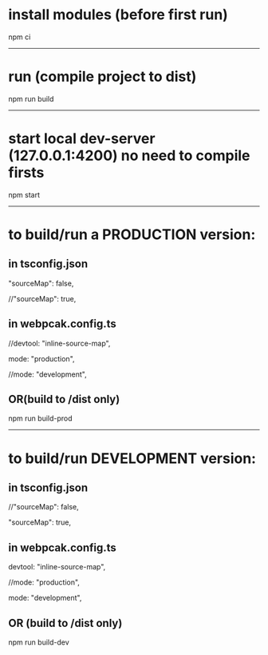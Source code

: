<h1>install modules (before first run)</h1>

npm ci

---

<h1>run (compile project to dist)</h1>

npm run build

---

<h1>start local dev-server (127.0.0.1:4200) no need to compile firsts</h2></h1>

npm start

---


<h1>to build/run a PRODUCTION version:</h1>

<h2>in tsconfig.json</h2>

"sourceMap": false,

//"sourceMap": true,

<h2>in webpcak.config.ts</h2>

//devtool: "inline-source-map",

mode: "production",

//mode: "development",

<h2>OR(build to /dist only)</h2>
npm run build-prod

---

<h1>to build/run DEVELOPMENT  version:</h1>

<h2>in tsconfig.json</h2>

//"sourceMap": false,

"sourceMap": true,

<h2>in webpcak.config.ts</h2>

devtool: "inline-source-map",

//mode: "production",

mode: "development",
<h2>OR (build to /dist only)</h2>
npm run build-dev